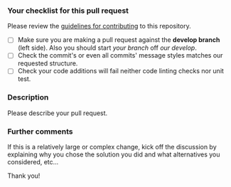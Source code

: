 ### Your checklist for this pull request
Please review the [guidelines for contributing](../CONTRIBUTING.rst) to this repository.

- [ ] Make sure you are making a pull request against the **develop branch** (left side). Also you should start *your branch* off *our develop*.
- [ ] Check the commit's or even all commits' message styles matches our requested structure.
- [ ] Check your code additions will fail neither code linting checks nor unit test.

### Description
Please describe your pull request.

### Further comments
If this is a relatively large or complex change, kick off the discussion by explaining why you chose the solution you did and what alternatives you considered, etc...

Thank you!
